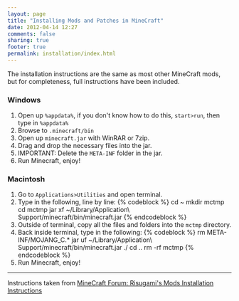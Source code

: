 ```yaml
---
layout: page
title: "Installing Mods and Patches in MineCraft"
date: 2012-04-14 12:27
comments: false
sharing: true
footer: true
permalink: installation/index.html
---
```

The installation instructions are the same as most other MineCraft mods, but for completeness, full instructions have been included.

### Windows ###

1. Open up `%appdata%`, if you don't know how to do this, `start>run`, then type in `%appdata%`
2. Browse to `.minecraft/bin`
3. Open up `minecraft.jar` with WinRAR or 7zip.
4. Drag and drop the necessary files into the jar.
5. IMPORTANT: Delete the `META-INF` folder in the jar.
6. Run Minecraft, enjoy!


### Macintosh ###

1. Go to `Applications>Utilities` and open terminal.
2. Type in the following, line by line:
        {% codeblock %}
        cd ~
        mkdir mctmp
        cd mctmp
        jar xf ~/Library/Application\ Support/minecraft/bin/minecraft.jar
        {% endcodeblock %}
3. Outside of terminal, copy all the files and folders into the `mctmp` directory.
4. Back inside terminal, type in the following:
        {% codeblock %}
        rm META-INF/MOJANG_C.*
        jar uf ~/Library/Application\ Support/minecraft/bin/minecraft.jar ./
        cd ..
        rm -rf mctmp
        {% endcodeblock %}
5. Run Minecraft, enjoy!


-------------------------------------------------------------
Instructions taken from
[MineCraft Forum: Risugami's Mods Installation Instructions](http://www.minecraftforum.net/topic/75440-v125-risugamis-mods-everything-updated/)
